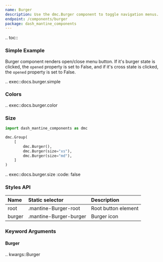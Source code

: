 ```yaml
---
name: Burger
description: Use the dmc.Burger component to toggle navigation menus.
endpoint: /components/burger
package: dash_mantine_components
---
```


.. toc::

### Simple Example

Burger component renders open/close menu button. If it's burger state is clicked, the `opened` property is set to False, and if it's cross state is clicked, the `opened` property is set to False.

.. exec::docs.burger.simple

### Colors

.. exec::docs.burger.color

### Size

```python
import dash_mantine_components as dmc

dmc.Group(
    [
        dmc.Burger(),
        dmc.Burger(size="xs"),
        dmc.Burger(size="md"),
    ]
)
```

.. exec::docs.burger.size
    :code: false

### Styles API

| Name   | Static selector        | Description         |
|:-------|:-----------------------|:--------------------|
| root   | .mantine-Burger-root   | Root button element |
| burger | .mantine-Burger-burger | Burger icon         |

### Keyword Arguments

#### Burger

.. kwargs::Burger
